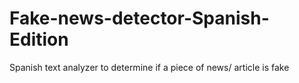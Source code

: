 # Fake-news-detector-Spanish-Edition
Spanish text analyzer to determine if a piece of news/ article is fake

